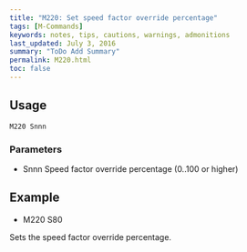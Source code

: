 ```yaml
---
title: "M220: Set speed factor override percentage" 
tags: [M-Commands]
keywords: notes, tips, cautions, warnings, admonitions
last_updated: July 3, 2016
summary: "ToDo Add Summary"
permalink: M220.html
toc: false
---
```



## Usage ##
```
M220 Snnn
```

### Parameters ###

+ Snnn Speed factor override percentage (0..100 or higher)

## Example ##

+ M220 S80

Sets the speed factor override percentage.
